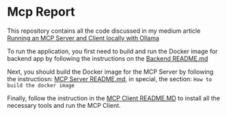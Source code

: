 # Mcp Report

This repository contains all the code discussed in my medium article [Running an MCP Server and Client locally with Ollama](https://medium.com/@alcbotta/running-an-mcp-server-and-client-locally-with-ollama-b8b4c098c7fb)

To run the application, you first need to build and run the Docker image for backend app by following the instructions on the [Backend README.md](./backend/README.md)

Next, you should build the Docker image for the MCP Server by following the instructiosn: [MCP Server README.md](./mcp-server/README.md), in special, the section: `How to build the docker image`

Finally, follow the instruction in the [MCP Client README.MD](./mcp-client/README.md) to install all the necessary tools and run the MCP Client.
